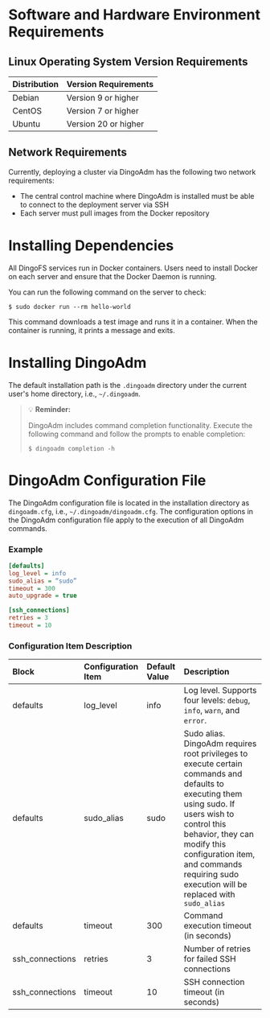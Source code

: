 Software and Hardware Environment Requirements
===
Linux Operating System Version Requirements
---

| Distribution  | Version Requirements      |
| :---   | :---        |
| Debian | Version 9 or higher  |
| CentOS | Version 7 or higher  |
| Ubuntu | Version 20 or higher |

Network Requirements
---

Currently, deploying a cluster via DingoAdm has the following two network requirements:

* The central control machine where DingoAdm is installed must be able to connect to the deployment server via SSH
* Each server must pull images from the Docker repository

Installing Dependencies
===

All DingoFS services run in Docker containers. Users need to install Docker on each server and ensure that the Docker Daemon is running.

You can run the following command on the server to check:

```shell
$ sudo docker run --rm hello-world
```

This command downloads a test image and runs it in a container. When the container is running, it prints a message and exits.


Installing DingoAdm
===

The default installation path is the `.dingoadm` directory under the current user's home directory, i.e., `~/.dingoadm`.

> 💡 **Reminder:**
>
> DingoAdm includes command completion functionality. Execute the following command and follow the prompts to enable completion:
> ```shell
> $ dingoadm completion -h
> ```

[install-docker]: https://yeasy.gitbook.io/docker_practice/install

DingoAdm Configuration File
===

The DingoAdm configuration file is located in the installation directory as `dingoadm.cfg`, i.e., `~/.dingoadm/dingoadm.cfg`. The configuration options in the DingoAdm configuration file apply to the execution of all DingoAdm commands.

### Example

```ini
[defaults]
log_level = info
sudo_alias = “sudo”
timeout = 300
auto_upgrade = true

[ssh_connections]
retries = 3
timeout = 10
```

### Configuration Item Description

| Block            | Configuration Item       | Default Value | Description                                                                                                                                                                                   |
| :---            | :---         | :---   | :---                                                                                                                                                                                   |
| defaults        | log_level    | info   | Log level. Supports four levels: `debug`, `info`, `warn`, and `error`.                                                                                                                               |
| defaults        | sudo_alias   | sudo   | Sudo alias. DingoAdm requires root privileges to execute certain commands and defaults to executing them using sudo. If users wish to control this behavior, they can modify this configuration item, and commands requiring sudo execution will be replaced with `sudo_alias` |
| defaults        | timeout      | 300    | Command execution timeout (in seconds) |
| ssh_connections | retries      | 3      | Number of retries for failed SSH connections |
| ssh_connections | timeout      | 10     | SSH connection timeout (in seconds)                                                                                                                                                           |
